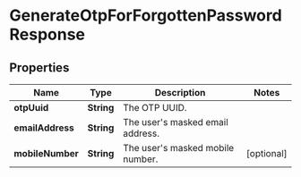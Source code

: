 

# GenerateOtpForForgottenPasswordResponse

## Properties

Name | Type | Description | Notes
------------ | ------------- | ------------- | -------------
**otpUuid** | **String** | The OTP UUID. | 
**emailAddress** | **String** | The user&#39;s masked email address. | 
**mobileNumber** | **String** | The user&#39;s masked mobile number. |  [optional]




